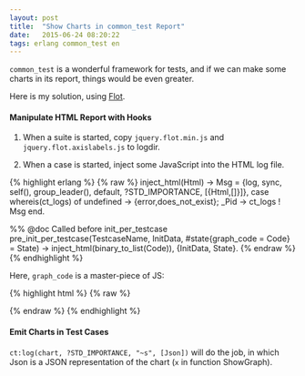 ```yaml
---
layout: post
title:  "Show Charts in common_test Report"
date:   2015-06-24 08:20:22
tags: erlang common_test en
---
```


`common_test` is a wonderful framework for tests, and if we can make some charts in its report,
things would be even greater.

Here is my solution, using [Flot][flot].

#### Manipulate HTML Report with Hooks

1. When a suite is started, copy `jquery.flot.min.js` and `jquery.flot.axislabels.js` to logdir.

1. When a case is started, inject some JavaScript into the HTML log file.

{% highlight erlang %}
{% raw %}
inject_html(Html) ->
    Msg = {log, sync, self(), group_leader(), default, ?STD_IMPORTANCE,
	  [{Html,[]}]},
    case whereis(ct_logs) of
	undefined ->
	    {error,does_not_exist};
	_Pid ->
	    ct_logs ! Msg
    end.

%% @doc Called before init_per_testcase
pre_init_per_testcase(TestcaseName, InitData, #state{graph_code = Code} = State) ->
    inject_html(binary_to_list(Code)),
    {InitData, State}.
{% endraw %}
{% endhighlight %}

Here, `graph_code` is a master-piece of JS:

{% highlight html %}
{% raw %}
<script type="text/javascript" src="../../../jquery.flot.min.js"></script>
<script type="text/javascript" src="../../../jquery.flot.axislabels.js"></script>
<script type="text/javascript">
var gid = 100;
function ShowGraph(obj)
{
    var c = obj.textContent;
    var i = c.indexOf('{');
    if (i < 0) return;
    var x = $.parseJSON(c.substr(i, c.length - i - 1));
    var id = "gxxxx" + gid;
    gid++;
    var node= document.createElement("DIV");
    node.id = id;
    obj.parentNode.insertBefore(node, obj);
    obj.parentNode.removeChild(obj);
    var container = $('#' + id);
    container.width("60%");
    container.height(320);
    
    container.append('<div style="text-align:center"><b>' + x.title + "</b></div>"); 
    container.append('<div id="' + id + id + '"></div>');
    var g = $('#' + id + id);
    g.height(300);
    $.plot(g, x.series, 
       {
            xaxis: { axisLabel: x.xaxis}, 
            yaxis: { axisLabel: x.yaxis},
            series: {
                lines: { show: true },
                points: { show: true }
            },
            grid: { hoverable: true, clickable: true }
       }
    );
    // ct's CSS is urgly for legend
    $('.legend table').css('border','none');
    $('.legend td').css('border','none');
    $('.legend th').css('border','none');

    g.bind("plothover", function (event, pos, item) {
            if (item) {
                var x = item.datapoint[0].toFixed(2),
                    y = item.datapoint[1].toFixed(2);

                $("#tooltip").html("(" + x + ", " + y + ")")
                    .css({top: item.pageY+5, left: item.pageX+5})
                    .fadeIn(200);
            } else {
                $("#tooltip").hide();
            }
        });
}
$(function() {
       $("<div id='tooltip'></div>").css({
                position: "absolute",
                display: "none",
                border: "1px solid #fdd",
                padding: "2px",
                "background-color": "#fee",
                opacity: 0.80
            }).appendTo("body");
        var objs = $('div.chart');
        for (var i = 0; i < objs.length; i ++) ShowGraph(objs[i]);
    });
     
</script>

{% endraw %}
{% endhighlight %}


#### Emit Charts in Test Cases

`ct:log(chart, ?STD_IMPORTANCE, "~s", [Json])` will do the job, in which Json is a JSON 
representation of the chart (`x` in function ShowGraph).

[flot]: http://flotcharts.org/


